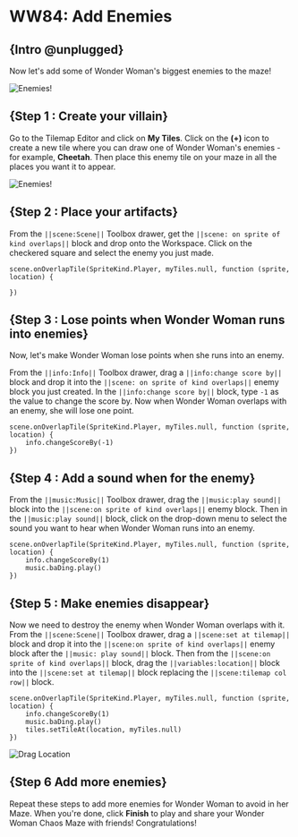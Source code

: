 # WW84: Add Enemies

## {Intro @unplugged}

Now let's add some of Wonder Woman's biggest enemies to the maze!

![Enemies!](/static/recipes/wonder-woman-1984/enemies-preview.png)

## {Step 1 : Create your villain}

Go to the Tilemap Editor and click on **My Tiles**. Click on the **(+)** icon to create a new tile where you can draw one of Wonder Woman's enemies - for example, **Cheetah**.
Then place this enemy tile on your maze in all the places you want it to appear.

![Enemies!](/static/recipes/wonder-woman-1984/enemies-preview.png)

## {Step 2 : Place your artifacts}

From the ``||scene:Scene||`` Toolbox drawer, get the ``||scene: on sprite of kind overlaps||`` block and drop onto the Workspace. Click on the checkered square and select the enemy you just made.

```blocks
scene.onOverlapTile(SpriteKind.Player, myTiles.null, function (sprite, location) {

})
```

## {Step 3 : Lose points when Wonder Woman runs into enemies}

Now, let's make Wonder Woman lose points when she runs into an enemy.

From the ``||info:Info||`` Toolbox drawer, drag a ``||info:change score by||`` block and drop it into the ``||scene: on sprite of kind overlaps||`` enemy block you just created. In the ``||info:change score by||`` block, type `-1` as the value to change the score by. Now when Wonder Woman overlaps with an enemy, she will lose one point.

```blocks
scene.onOverlapTile(SpriteKind.Player, myTiles.null, function (sprite, location) {
    info.changeScoreBy(-1)
})
```

## {Step 4 : Add a sound when for the enemy}

From the ``||music:Music||`` Toolbox drawer, drag the ``||music:play sound||`` block into the ``||scene:on sprite of kind overlaps||`` enemy block. Then in the ``||music:play sound||`` block, click on the drop-down menu to select the sound you want to hear when Wonder Woman runs into an enemy.

```blocks
scene.onOverlapTile(SpriteKind.Player, myTiles.null, function (sprite, location) {
    info.changeScoreBy(1)
    music.baDing.play()
})
```

## {Step 5 : Make enemies disappear}

Now we need to destroy the enemy when Wonder Woman overlaps with it. From the ``||scene:Scene||`` Toolbox drawer, drag a ``||scene:set at tilemap||`` block and drop it into the ``||scene:on sprite of kind overlaps||`` enemy block after the ``||music: play sound||`` block. Then from the ``||scene:on sprite of kind overlaps||`` block, drag the ``||variables:location||`` block into the ``||scene:set at tilemap||`` block replacing the ``||scene:tilemap col row||`` block.

```blocks
scene.onOverlapTile(SpriteKind.Player, myTiles.null, function (sprite, location) {
    info.changeScoreBy(1)
    music.baDing.play()
    tiles.setTileAt(location, myTiles.null)
})
```

![Drag Location](/static/recipes/wonder-woman-1984/enemies-location.gif)

## {Step 6 Add more enemies}

Repeat these steps to add more enemies for Wonder Woman to avoid in her Maze. When you're done, click **Finish** to play and share your Wonder Woman Chaos Maze with friends! Congratulations!
